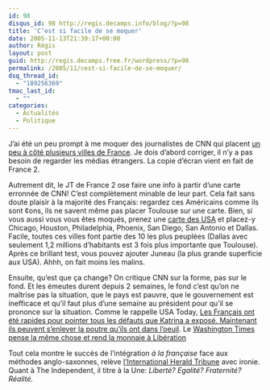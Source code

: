 ```yaml
---
id: 98
disqus_id: 98 http://regis.decamps.info/blog/?p=98
title: 'C’est si facile de se moquer'
date: 2005-11-13T21:39:17+00:00
author: Régis
layout: post
guid: http://regis.decamps.free.fr/wordpress/?p=98
permalink: /2005/11/cest-si-facile-de-se-moquer/
dsq_thread_id:
  - "189256369"
tmac_last_id:
  - ""
categories:
  - Actualités
  - Politique
---
```

J’ai été un peu prompt à me moquer des journalistes de CNN qui placent [un peu à côté plusieurs villes de France](http://img177.imageshack.us/img177/818/cnn3as.jpg). Je dois d’abord corriger, il n’y a pas besoin de regarder les médias étrangers. La copie d’écran vient en fait de France 2. 

Autrement dit, le JT de France 2 ose faire une info à partir d’une carte erronnée de CNN! C’est complètement minable de leur part. Cela fait sans doute plaisir à la majorité des Français: regardez ces Américains comme ils sont ¢ons, ils ne savent même pas placer Toulouse sur une carte. Bien, si vous aussi vous vous êtes moqués, prenez une [carte des USA](http://maps.google.com/maps?spn=78.965325,155.302734&hl=en) et placez-y Chicago, Houston, Philadelphia, Phoenix, San Diego, San Antonio et Dallas. Facile, toutes ces villes font partie des 10 les plus peuplées (Dallas avec seulement 1,2 millions d’habitants est 3 fois plus importante que Toulouse). Après ce brillant test, vous pouvez ajouter Juneau (la plus grande superficie aux USA). Ahhh, on fait moins les malins.

Ensuite, qu’est que ça change? On critique CNN sur la forme, pas sur le fond. Et les émeutes durent depuis 2 semaines, le fond c’est qu’on ne maîtrise pas la situation, que le pays est pauvre, que le gouvernement est inefficace et qu’il faut plus d’une semaine au président pour qu’il se prononce sur la situation. Comme le rappelle USA Today, [Les Français ont été rapides pour pointer tous les défauts que Katrina a exposé. Maintenant ils peuvent s’enlever la poutre qu’ils ont dans l’oeuil](http://news.yahoo.com/s/usatoday/20051107/cm_usatoday/francesshatteredimage;_ylt=AkmCRRuA17AcKQdd_Y7umuz9wxIF;_ylu=X3oDMTA5aHJvMDdwBHNlYwN5bmNhdA--). Le [Washington Times pense la même chose et rend la monnaie à Libération](http://www.washtimes.com/op-ed/20051104-084756-6439r.htm)

Tout cela montre le succès de l’intégration _à la française_ face aux méthodes anglo-saxonnes, relève [l’International Herald Tribune](http://www.iht.com/articles/2005/11/03/opinion/edparis.php) avec ironie. Quant à The Independent, il titre à la Une: _Liberté? Egalité? Fraternité? Réalité._

